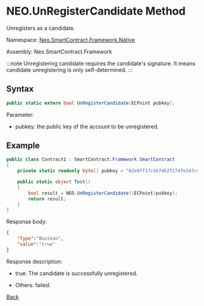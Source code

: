 # NEO.UnRegisterCandidate Method

Unregisters as a candidate.

Namespace: [Neo.SmartContract.Framework.Native](../../native.md)

Assembly: Neo.SmartContract.Framework

:::note
 Unregistering candidate requires the candidate's signature. It means candidate unregistering is only self-determined. 
:::

## Syntax

```cs
public static extern bool UnRegisterCandidate(ECPoint pubkey);
```

Parameter:

- pubkey: the public key of the account to be unregistered.

## Example

```cs
public class Contract1 : SmartContract.Framework.SmartContract
{
    private static readonly byte[] pubkey = "02e8ff17c567d62f274fe247cc884a2a6cd3b8fd0d779a8c5856289a560accacb4".HexToBytes();

    public static object Test()
    {
        bool result = NEO.UnRegisterCandidate((ECPoint)pubkey);
        return result;
    }
}
```

Response body:

```json
{
    "Type":"Boolean",
    "value":"true"
}
```

Response description:

- true: The candidate is successfully unregistered.

- Others: failed.

[Back](../Neo.md)
